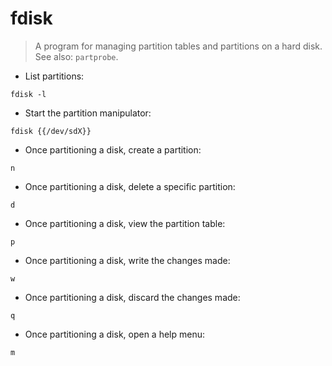 # fdisk

> A program for managing partition tables and partitions on a hard disk.
> See also: `partprobe`.

- List partitions:

`fdisk -l`

- Start the partition manipulator:

`fdisk {{/dev/sdX}}`

- Once partitioning a disk, create a partition:

`n`

- Once partitioning a disk, delete a specific partition:

`d`

- Once partitioning a disk, view the partition table:

`p`

- Once partitioning a disk, write the changes made:

`w`

- Once partitioning a disk, discard the changes made:

`q`

- Once partitioning a disk, open a help menu:

`m`
